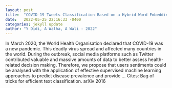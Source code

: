 ```yaml
---
layout: post
title:  "COVID-19 Tweets Classification Based on a Hybrid Word Embedding Method. Big Data Cogn. Comput. 2022, 6, 58"
date:   2022-05-25 22:16:33 -0400
categories: jekyll update
author: "Y Didi, A Walha, A Wali - 2022"
---
```

In March 2020, the World Health Organisation declared that COVID-19 was a new pandemic. This deadly virus spread and affected many countries in the world. During the outbreak, social media platforms such as Twitter contributed valuable and massive amounts of data to better assess health-related decision making. Therefore, we propose that users  sentiments could be analysed with the application of effective supervised machine learning approaches to predict disease prevalence and provide … Cites: ‪Bag of tricks for efficient text classification. arXiv 2016‬